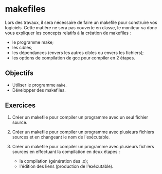 makefiles
=========

Lors des travaux, il sera nécessaire de faire un makefile pour construire vos
logiciels. Cette matière ne sera pas couverte en classe, le moniteur va donc
vous expliquer les concepts relatifs à la création de makefiles :
* le programme make;
* les cibles;
* les dépendances (envers les autres cibles ou envers les fichiers);
* les options de compilation de gcc pour compiler en 2 étapes.

Objectifs
---------

* Utiliser le programme `make`.
* Développer des makefiles.

Exercices
---------

1. Créer un makefile pour compiler un programme avec un seul fichier source.

2. Créer un makefile pour compiler un programme avec plusieurs fichiers sources
   et en changeant le nom de l'exécutable.

3. Créer un makefile pour compiler un programme avec plusieurs fichiers sources
   en effectuant la compilation en deux étapes :
   * la compilation (génération des .o);
   * l'édition des liens (production de l'exécutable).
